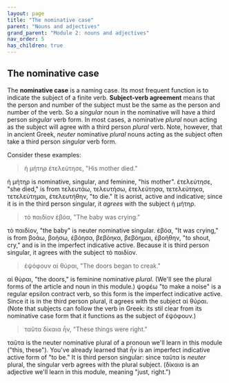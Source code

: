 ```yaml
---
layout: page
title: "The nominative case"
parent: "Nouns and adjectives"
grand_parent: "Module 2: nouns and adjectives"
nav_order: 5
has_children: true
---
```




## The nominative case  



The **nominative case** is a naming case. Its most frequent function is to indicate the subject of a finite verb. **Subject-verb agreement** means that the person and number of the subject must be the same as the person and number of the verb. So a *singular* noun in the nominative will have a third person *singular* verb form. In most cases, a nominative *plural* noun acting as the subject will  agree with a third person *plural* verb. Note, however, that in ancient Greek, *neuter* nominative *plural* nouns acting as the subject often take a third person *singular* verb form.

Consider these examples:

> ἡ μήτηρ ἐτελεύτησε, "His mother died."

ἡ μήτηρ is nominative, singular, and feminine, "his mother".  ἐτελεύτησε, "she died," is from τελευτάω, τελευτήσω, ἐτελεύτησα, τετελεύτηκα, τετελεύτημαι, ἐτελευτήθην, "to die." It is aorist, active and indicative; since it is in the third person singular, it *agrees* with the subject ἡ μήτηρ.


> τὸ παιδίον ἐβόα, "The baby was crying."

τὸ παιδίον, "the baby" is neuter nominative singular. ἐβόα, "It was crying," is from βοάω, βοήσω, ἐβόησα, βεβόηκα, βεβόημαι, ἐβοήθην, "to shout, cry," and is in the imperfect indicative active.  Because it is third person singular, it agrees with the subject τὸ παιδίον.

> ἐψόφουν αἱ θύραι, "The doors began to creak."

αἱ θύραι, "the doors," is feminine nominative *plural*. (We'll see the plural forms of the article and noun in this module.) ψοφέω "to make a noise" is a regular epsilon contract verb, so this form is the imperfect indicative active.  Since it is in the third person plural, it agrees with the subject αἱ θύραι.  (Note that subjects can follow the verb in Greek: its stil clear from its nominative case form that it functions as the subject of ἐψόφουν.)

> ταῦτα δίκαια ἦν, "These things were right."

ταῦτα is the neuter nominative plural of a pronoun we'll learn in this module ("this, these").  You've already learned that ἦν is an imperfect indicative active form of "to be."  It is third person singular:  since ταῦτα is *neuter* plural, the singular verb agrees with the plural subject. (δίκαια is an adjective we'll learn in this module, meaning "just, right.")
